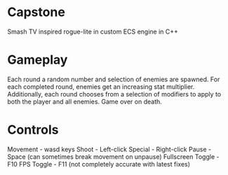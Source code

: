 # Capstone
Smash TV inspired rogue-lite in custom ECS engine in C++


Gameplay
========
Each round a random number and selection of enemies are spawned.
For each completed round, enemies get an increasing stat multiplier.
Additionally, each round chooses from a selection of modifiers to
apply to both the player and all enemies.
Game over on death.

Controls
========
Movement - wasd keys
Shoot - Left-click
Special - Right-click
Pause - Space (can sometimes break movement on unpause)
Fullscreen Toggle - F10
FPS Toggle - F11 (not completely accurate with latest fixes)
